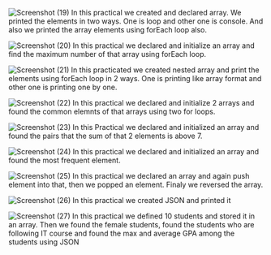 ![Screenshot (19)](https://github.com/user-attachments/assets/01db0d4b-d3ce-4283-bfd8-2bd6b08dd661)
In this practical we created and declared array. We printed the elements in two ways. One is loop and other one is console. And also we printed the array elements using forEach loop also.


![Screenshot (20)](https://github.com/user-attachments/assets/65ee55e6-907f-4c68-92da-1e57d49aaae4)
In this practical we declared and initialize an array and find the maximum number of that array using forEach loop.


![Screenshot (21)](https://github.com/user-attachments/assets/d16adf78-d741-4309-bfae-2812aae98267)
In this practicated we created nested array and print the elements using forEach loop in 2 ways.
One is printing like array format and other one is printing one by one.


![Screenshot (22)](https://github.com/user-attachments/assets/76a7fa2d-ffae-40b0-a91f-0ed7045a823e)
In this practical we declared and initialize 2 arrays and found the common elemnts of that arrays using two for loops.


![Screenshot (23)](https://github.com/user-attachments/assets/0795502c-556c-4824-959f-7eea5d25300e)
In this Practical we declared and initialized an array and found the pairs that the sum of that 2 elements is above 7.

![Screenshot (24)](https://github.com/user-attachments/assets/e0866e52-530a-4d79-ba76-0ffb8f76d01f)
In this practical we declared and initialized an array and found the most frequent element.

![Screenshot (25)](https://github.com/user-attachments/assets/67f775ff-fdf1-46ec-a456-7af737b5e512)
In this practical we declared an array and again push element into that, then we popped an element. Finaly we reversed the array.

![Screenshot (26)](https://github.com/user-attachments/assets/10e40882-51e5-42f5-b5d2-b9b7178f402d)
In this practical we created JSON and printed it


![Screenshot (27)](https://github.com/user-attachments/assets/af65bff9-5a42-4206-9dc9-e6fbcf6bc56d)
In this practical we defined 10 students and stored it in an array. Then we found the female students, found the students who are following IT course and found the max and average GPA among the students using JSON
